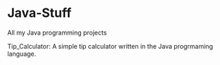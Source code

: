 # Java-Stuff
All my Java programming projects

  Tip_Calculator:
    A simple tip calculator written in the Java progrmaming language.
